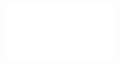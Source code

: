 <object data="/pdf/week_report/2023_9.13_9.27.pdf" type="application/pdf" width="100%" height="900px">
    <embed src="/pdf/week_report/2023_9.13_9.27.pdf"/>
</object>